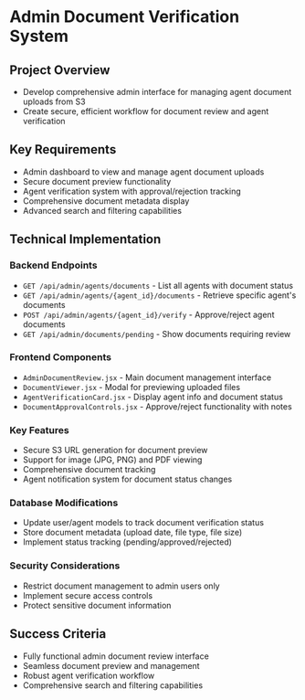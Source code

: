 # Admin Document Verification System

## Project Overview
- Develop comprehensive admin interface for managing agent document uploads from S3
- Create secure, efficient workflow for document review and agent verification

## Key Requirements
- Admin dashboard to view and manage agent document uploads
- Secure document preview functionality
- Agent verification system with approval/rejection tracking
- Comprehensive document metadata display
- Advanced search and filtering capabilities

## Technical Implementation

### Backend Endpoints
- `GET /api/admin/agents/documents` - List all agents with document status
- `GET /api/admin/agents/{agent_id}/documents` - Retrieve specific agent's documents
- `POST /api/admin/agents/{agent_id}/verify` - Approve/reject agent documents
- `GET /api/admin/documents/pending` - Show documents requiring review

### Frontend Components
- `AdminDocumentReview.jsx` - Main document management interface
- `DocumentViewer.jsx` - Modal for previewing uploaded files
- `AgentVerificationCard.jsx` - Display agent info and document status
- `DocumentApprovalControls.jsx` - Approve/reject functionality with notes

### Key Features
- Secure S3 URL generation for document preview
- Support for image (JPG, PNG) and PDF viewing
- Comprehensive document tracking
- Agent notification system for document status changes

### Database Modifications
- Update user/agent models to track document verification status
- Store document metadata (upload date, file type, file size)
- Implement status tracking (pending/approved/rejected)

### Security Considerations
- Restrict document management to admin users only
- Implement secure access controls
- Protect sensitive document information

## Success Criteria
- Fully functional admin document review interface
- Seamless document preview and management
- Robust agent verification workflow
- Comprehensive search and filtering capabilities